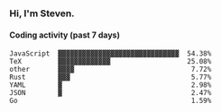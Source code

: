 ### Hi, I'm Steven.

#### Coding activity (past 7 days)
```
JavaScript  ▓▓▓▓▓▓▓▓▓▓▓▓▓▓▓▓▓▓▓▓▓▓▓▓▓▓▓▓▓▓  54.38%
TeX         ▓▓▓▓▓▓▓▓▓▓▓▓▓                   25.08%
other       ▓▓▓▓                             7.72%
Rust        ▓▓▓                              5.77%
YAML        ▓                                2.98%
JSON        ▓                                2.47%
Go                                           1.59%
```
